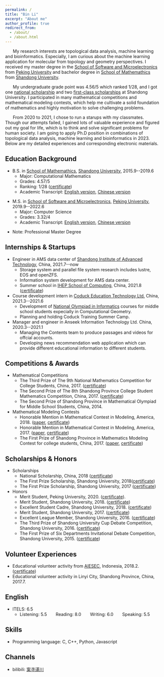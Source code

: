 ```yaml
---
permalink: /
title: "Bin Li"
excerpt: "About me"
author_profile: true
redirect_from: 
  - /about/
  - /about.html
---
```


&emsp;&ensp;  My research interests are topological data analysis, machine learning and bioinformatics. Especially, I am curious about the machine learning application for molecular from topology and geometry perspectives. I received my master degree in the [School of Software and Microelectronics](http://www.ss.pku.edu.cn/en/) from [Peking University](https://english.pku.edu.cn/) and bachelor degree in [School of Mathemathics](https://www.math.sdu.edu.cn/index.htm) from [Shandong University](https://www.en.sdu.edu.cn/). 

&emsp;&ensp; My undergraduate grade point was 4.56/5 which ranked 1/28, and I got one [national scholarship](https://alexli8.github.io/files/national%20scholarship.pdf) and two [first-class scholarships](https://alexli8.github.io/files/fitst%20scholarship.pdf) at Shandong University. I participated in many mathematical competitions and mathematical modeling contests, which help me cultivate a solid foundation of mathematics and highly motivation to solve challenging problems. 

&emsp;&ensp;  From 2020 to 2021, I chose to run a starups with my classmates. Though our attempts failed, I gained lots of valuable experience and figured out my goal for life, which is to think and solve significant problems for human society. I am going to apply Ph.D position in combinations of topological data analysis, machine learning and bioinformatics in 2023. Below are my detailed experiences and corresponding electronic materials.  


## Education Background
+ B.S. in [School of Mathemathics](https://www.math.sdu.edu.cn/index.htm), [Shandong University](https://www.en.sdu.edu.cn/), 2015.9--2019.6
  - Major: Computational Mathematics
  - Grades: 4.57/5
  - Ranking: 1/28 ([certificate](https://alexli8.github.io/files/ranking.pdf))
  - Academic Transcript: [English version](https://alexli8.github.io/files/english%20transcript.pdf), [Chinese version](https://alexli8.github.io/files/chinese%20transcipt.pdf)
<!--   - Thesis: A Survey on Graph Neural Network -->
<!--   - Advised by Prof. [Guanghui Wang](https://faculty.sdu.edu.cn/wangguanghui1/zh_CN/index.htm) -->
+ M.S. in [School of Software and Microelectronics](http://www.ss.pku.edu.cn/en/), [Peking University](https://english.pku.edu.cn/), 2019.9--2022.6
  - Major: Computer Science
  - Grades: 3.32/4
  - Academic Transcript: [English version](https://alexli8.github.io/files/master%20english%20transcript.pdf), [Chinese version](https://alexli8.github.io/files/master%20chinese%20transcript.pdf)
<!--   - Advised by Prof. [Xiangqun Chen](https://eecs.pku.edu.cn/info/1338/7117.htm) -->
  - Note: Professional Master Degree
<!--   - Academic Transcript: [English version](https://alexli8.github.io/files/master%20english%20transcript.pdf), [Chinese version](https://alexli8.github.io/files/master%20chinese%20transcript.pdf) -->


## Internships & Startups
+ Engineer in AMS data center of [Shandong Institute of Advanced Technology](http://www.sdiat.cn/), China, 2021.7--now
  + Storage system  and parallel file system research includes lustre, EOS and openZFS.
  + Information system development for AMS data center.
  + Summer school in [IHEP School of Computing](http://www.ihep.cas.cn/), China, 2021.8 ([certificate](https://alexli8.github.io/files/%E6%88%90%E7%BB%A9%E4%BC%98%E7%A7%80%E8%AF%81%E4%B9%A6-%E6%9D%8E%E6%96%8C.jpg))
+ Course development intern in [Coduck Education Technology Ltd.](https://www.coduck.cn/) China, 2021.3--2021.6
  + Development of [National Olympiad in Informatics](https://zh.wikipedia.org/wiki/%E5%85%A8%E5%9B%BD%E9%9D%92%E5%B0%91%E5%B9%B4%E4%BF%A1%E6%81%AF%E5%AD%A6%E5%A5%A5%E6%9E%97%E5%8C%B9%E5%85%8B%E7%AB%9E%E8%B5%9B) courses for middle school students expecially in Computational Geometry.
  + Planning and holding Coduck Training Summer Camp.
+ Manager and engineer in Anseek Information Technology Ltd. China, 2020.3--2021.1
  + Managing the Contents team to produce passages and videos for offcial accounts.
  + Developing news recommendation web application which can provide different educational information to different students. 


## Competitions & Awards
+ Mathematical Competitions
  + The Third Prize of The 9th National Mathematics Competition for College Students, China, 2017. ([certificate](https://alexli8.github.io/files/national%20math.jpg))
  + The Second Prize of The 8th Shandong Province College Student Mathematics Competition, China, 2017. ([certificate](https://alexli8.github.io/files/mathematics%20competation.jpg))
  + The Second Prize of Shandong Province in Mathematical Olympiad for Middle School Students, China, 2014.
+ Mathematical Modeling Contests
  + Honorable Mention in Mathematical Contest in Modeling, America, 2018. ([paper](https://alexli8.github.io/files/MCM2018.pdf), [certificate](https://alexli8.github.io/files/MCM%202018.jpg))
  + Honorable Mention in Mathematical Contest in Modeling, America, 2017. ([paper](https://alexli8.github.io/files/MCM2017.pdf), [certificate](https://alexli8.github.io/files/MCM%202017.jpg))
  + The First Prize of Shandong Province in Mathematics Modeling Contest for college students, China, 2017. ([paper](https://alexli8.github.io/files/A201715010113_%E6%9D%8E%E6%96%8C_%E7%8E%8B%E6%B5%A9_%E5%BC%A0%E8%89%AF.pdf), [certificate](https://alexli8.github.io/files/modeling.jpg))


## Scholarships & Honors
+ Scholarships
  + National Scholarship, China, 2018 ([certificate](https://alexli8.github.io/files/national%20scholarship.pdf))
  + The First Prize Scholarship, Shandong University, 2018([certificate](https://alexli8.github.io/files/fitst%20scholarship.pdf))
  + The First Prize Scholarship, Shandong University, 2017 ([certificate](https://alexli8.github.io/files/first%20prize.jpg))
+ Honors
  + Merit Student, Peking University, 2020. ([certificate]()).
  + Merit Student, Shandong University, 2018. ([certificate](https://alexli8.github.io/files/merit%20student%202018.pdf))
  + Excellent Student Cadre, Shandong University, 2018. ([certificate](https://alexli8.github.io/files/excellent%20student.pdf))
  + Merit Student, Shandong University, 2017. ([certificate](https://alexli8.github.io/files/merit%20student.jpg))
  + Excellent League Member, Shandong University, 2016. ([certificate](https://alexli8.github.io/files/league%20member.jpg))
  + The Third Prize of Shandong University Cup Debate Competition, Shandong University, 2016. ([certificate](https://alexli8.github.io/files/Shandong%20Cup.jpg))
  + The First Prize of Six Departments Invitational Debate Competition, Shandong University, 2015. ([certificate](https://alexli8.github.io/files/six%20department%20cup.jpg))


<!-- ## Personal Project
+ [seekOS](https://github.com/alexli8/seekOS)
  + Based on the RISCV instruction set, this is a simple 32-bit operating system implemented on the Qemu simulation, which only simulates the operation of a hart, and the current function is very simple
  + Function: physical memory management, context switch, exception handling, peripheral interrupt processing, timer interrupt, synchronization and lock, system call -->


## Volunteer Experiences
+ Educational volunteer activity from [AIESEC](https://aiesec.org/), Indonesia, 2018.2. ([certificate](https://alexli8.github.io/files/%E5%BF%97%E6%84%BF%E8%AF%81%E6%98%8E.pdf))
+ Educational volunteer activity in Linyi City, Shandong Province, China, 2017.7.


## English 
<!-- + GRE: 318
  - Verbal Reasoning:150 &emsp;&ensp; Quantitative Reasiong: 168 &emsp;&ensp; Analytical Write: 3.0 
  - [Transcript](https://alexli8.github.io/files/GRE.pdf) -->
+ ITELS: 6.5
  - Listening: 5.5 &emsp;&ensp; Reading: 8.0  &emsp;&ensp; Writing: 6.0 &emsp;&ensp; Speaking: 5.5


## Skills
* Programming language: C, C++, Python, Javascript


## Channels
* bilibili: [案寻谨川](https://space.bilibili.com/457802405)
